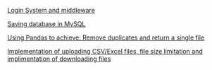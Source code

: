 [Login System and middleware](https://github.com/zuri-training/EXCEL_COMP-Team_101/issues/1)


[Saving database in MySQL](https://github.com/zuri-training/EXCEL_COMP-Team_101/issues/12)

[Using Pandas to achieve: Remove duplicates and return a single file](https://github.com/zuri-training/EXCEL_COMP-Team_101/issues/14)

[Implementation of uploading CSV/Excel files, file size limitation and implimentation of downloading files](https://github.com/zuri-training/EXCEL_COMP-Team_101/issues/11)
